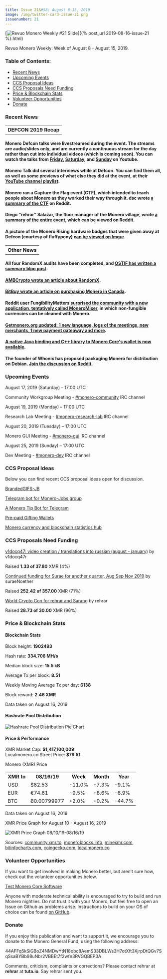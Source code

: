 ```yaml
---
title: Issue 21&#58; August 8-15, 2019
image: /img/twitter-card-issue-21.png
issuenumber: 21
---
```

[<img src="/img/img-issue21.png" alt="Revuo Monero Weekly #21 Slide" class="img-lead">]({% post_url 2019-08-16-issue-21 %}.html)

<p class="text-lead">Revuo Monero Weekly: Week of August 8 - August 15, 2019.</p>
<!--more-->

<h3>Table of Contents:</h3>
<ul class="contents">
    <li><a href="#news">Recent News</a></li>
    <li><a href="#events">Upcoming Events</a></li>
    <li><a href="#ideas">CCS Proposal Ideas</a></li>
    <li><a href="#proposals">CCS Proposals Need Funding</a></li>
    <li><a href="#stats">Price & Blockchain Stats</a></li>
    <li><a href="#volunteer">Volunteer Opportunities</a></li>
    <li><a href="#donate">Donate</a></li>
</ul>

<h3 id="news">Recent News</h3>

<table class="moneroversary-table">
  <tbody><tr class="row1">
    <th>DEFCON 2019 Recap</th>
  </tr>
</tbody></table>

<div class="newsbyte">
    <h4>Monero Defcon talks were livestreamed during the event. The streams are audio/slides only, and are currently a continuous stream for the day rather than cut into individual videos (which is coming soon). You can watch the talks from <a href="https://youtu.be/wNnjO1XSEdg" target="_blank">Friday</a>, <a href="https://youtu.be/J_9ssXDErqY" target="_blank">Saturday</a>, and <a href="https://youtu.be/un7-pwkZRDc" target="_blank">Sunday</a> on Youtube.</h4>
</div>

<div class="newsbyte">
    <h4>Monero Talk did several interviews while at Defcon. You can find them all, as well as some previews of what else they did at the event, at their <a href="https://www.youtube.com/watch?v=oA-jViJK1OM&list=PLfJ_JjSwYaa-zSb_sDbXWbhQqA5Bb67fL" target="_blank">YouTube channel playlist</a>.
    </h4>
</div>

<div class="newsbyte">
    <h4>Monero ran a Capture the Flag event (CTF), which intended to teach people about Monero as they worked their way through it. dsc wrote <a href="https://www.reddit.com/r/Monero/comments/cpula9/monero_community_ctf_recap_writeup/" target="_blank">a summary of the CTF</a> on Reddit.
    </h4>
</div>

<div class="newsbyte">
    <h4>Diego “rehrar” Salazar, the floor manager of the Monero village, wrote <a href="https://www.reddit.com/r/Monero/comments/cqegma/monero_village_defcon_2019_report/">a summary of the entire event</a>, which can be viewed on Reddit.
    </h4>
</div>

<div class="newsbyte">
    <h4>A picture of the Monero Rising hardware badges that were given away at Defcon (courtesy of fluffypony) <a href="https://imgur.com/a/FSfDcBh">can be viewed on Imgur</a>.
    </h4>
</div>

<table class="moneroversary-table">
  <tbody><tr class="row1">
    <th>Other News</th>
  </tr>
</tbody></table>

<div class="newsbyte">
    <h4>All four RandomX audits have been completed, and <a href="https://ostif.org/four-audits-of-randomx-for-monero-and-arweave-have-been-completed-results" target="_blank">OSTIF has written a summary blog post</a>.
    </h4>
</div>

<div class="newsbyte">
    <h4><a href="https://eng.ambcrypto.com/monero-the-efficiency-of-the-inefficient-randomx/" target="_blank">AMBCrypto wrote an article about RandomX</a>.</h4>
</div>

<div class="newsbyte">
    <h4><a href="https://bitbuy.ca/resources/guide/how-to-buy-monero/" target="_blank">BitBuy wrote an article on purchasing Monero in Canada</a>.
    </h4>
</div>

<div class="newsbyte">
    <h4>Reddit user FungibilityMatters <a href="https://www.reddit.com/r/Monero/comments/cqyjqo/moneromixer_a_simple_tool_to_help_you_anonymously/" target="_blank">surprised the community with a new application, tentatively called MoneroMixer</a>, in which non-fungible currencies can be cleaned with Monero.</h4>
</div>

<div class="newsbyte">
    <h4><a href="https://www.reddit.com/r/Monero/comments/cofinc/getmoneroorg_updated_1_new_language_logs_of_the/" target="_blank">Getmonero.org updated: 1 new language, logs of the meetings, new merchants, 1 new payment gateaway and more</a>.</h4>
</div>

<div class="newsbyte">
    <h4><a href="https://github.com/monero-ecosystem/monero-java" target="_blank">A native Java binding and C++ library to Monero Core's wallet is now available</a>.</h4>
</div>

<div class="newsbyte">
<h4>The founder of Whonix has proposed packaging Monero for distribution on Debian. <a href="https://www.reddit.com/r/Monero/comments/cowjun/idea_proposal_monero_debian_deb_packages_debian/" target="_blank">Join the discussion on Reddit</a>.</h4>
</div>

<h3 id="events">Upcoming Events</h3>

<div class="event">
    <p class="date" markdown="1">August 17, 2019 (Saturday) – 17:00 UTC</p>
    <p markdown="1">Community Workgroup Meeting - <a href="irc://chat.freenode.net/#monero-community" target="_blank">#monero-community</a> IRC channel</p>
</div>

<div class="event">
    <p class="date" markdown="1">August 19, 2019 (Monday) – 17:00 UTC</p>
    <p markdown="1">Research Lab Meeting - <a href="irc://chat.freenode.net/#monero-research-lab" target="_blank">#monero-research-lab</a> IRC channel</p>
</div>

<div class="event">
    <p class="date" markdown="1">August 20, 2019 (Tuesday) – 17:00 UTC</p>
    <p markdown="1">Monero GUI Meeting - <a href="irc://chat.freenode.net/#monero-gui" target="_blank">#monero-gui</a> IRC channel</p>
</div>

<div class="event">
    <p class="date" markdown="1">August 25, 2019 (Sunday) – 17:00 UTC</p>
    <p markdown="1">Dev Meeting - <a href="irc://chat.freenode.net/#monero-dev" target="_blank">#monero-dev</a> IRC channel</p>
</div>



<h3 id="ideas">CCS Proposal Ideas</h3>

<p>Below you can find recent CCS proposal ideas open for discussion.</p>

<div class="proposal">
<p><a href="https://repo.getmonero.org/monero-project/ccs-proposals/merge_requests/88" target="_blank">BrandedGIFS-JB</a></p>
</div>

<div class="proposal">
<p><a href="https://repo.getmonero.org/monero-project/ccs-proposals/merge_requests/91" target="_blank">Telegram bot for Monero-Jobs group</a></p>
</div>

<div class="proposal">
<p><a href="https://repo.getmonero.org/monero-project/ccs-proposals/merge_requests/86" target="_blank">A Monero Tip Bot for Telegram</a></p>
</div>

<div class="proposal">
<p><a href="https://repo.getmonero.org/monero-project/ccs-proposals/merge_requests/78" target="_blank">Pre-paid Gifting Wallets</a></p>
</div>

<div class="proposal">
<p><a href="https://repo.getmonero.org/monero-project/ccs-proposals/merge_requests/58" target="_blank">Monero currency and blockchain statistics hub</a></p>
</div>

<h3 id="proposals">CCS Proposals Need Funding</h3>

<div class="proposal">
    <p><a href="https://ccs.getmonero.org/proposals/v1docq47-video-creation-translations-into-russian-(august-january).html" target="_blank">v1docq47: video creation / translations into russian (august - january)</a> by v1docq47r</p>
    <p>Raised <b>1.33 of 37.80</b> XMR (4%)</p>
</div>

<div class="proposal">
    <p><a href="https://ccs.getmonero.org/proposals/surae-mrl-research-q3-2019.html" target="_blank">Continued funding for Surae for another quarter, Aug Sep Nov 2019</a> by suraeNoether</p>
    <p>Raised <b>252.42 of 357.00</b> XMR (71%)</p>
</div>

<div class="proposal">
    <p><a href="https://ccs.getmonero.org/proposals/rehrar-sarang-2019-wcc.html" target="_blank">World Crypto Con for rehrar and Sarang</a> by rehrar</p>
    <p>Raised <b>28.73 of 30.00</b> XMR (96%)</p>
</div>

<h3 id="stats">Price & Blockchain Stats</h3>

<h4 class="stat">Blockchain Stats</h4>

<div class="bcstats">
    <p>Block height: <b>1902493</b></p>
    <p>Hash rate: <b>334.706 MH/s</b></p>
    <p>Median block size: <b>15.5 kB</b></p>
    <p>Average Tx per block: <b>8.51</b></p>
    <p>Weekly Moving Average Tx per day: <b>6138</b></p>
    <p>Block reward: <b>2.46 XMR</b></p>
</div>
<p class="note">Data taken on August 16, 2019</p>

<h4 class="stat">Hashrate Pool Distribution</h4>
<p><img src="/img/hashrate-pool-distribution-0816.png" alt="Hashrate Pool Distribution Pie Chart"/></p>

<h4 class="stat">Price & Performance</h4>

<div class="price-intro">XMR Market Cap:  <b> $1,417,100,009</b><br>Localmonero.co Street Price: <b>$79.51</b></div>

<p class="table-title">Monero (XMR) Price</p>
<table class="price-table">
  <tr class="row1">
    <th>XMR to</th>
    <th>08/16/19</th>
    <th>Week</th>
    <th>Month</th>
    <th>Year</th>
  </tr>
  <tr>
    <td data-th="XMR to">USD</td>
    <td data-th="08/16/19">$82.53</td>
    <td data-th="Week" class="red">-11.0%</td>
    <td data-th="Month" class="green">+7.3%</td>
    <td data-th="Year" class="red">-9.1%</td>
  </tr>
  <tr class="row3">
    <td data-th="XMR to">EUR</td>
    <td data-th="08/16/19">€74.61</td>
    <td data-th="Week" class="red">-9.5%</td>
    <td data-th="Month" class="green">+8.6%</td>
    <td data-th="Year" class="red">-6.9%</td>
  </tr>
  <tr>
    <td data-th="XMR to">BTC</td>
    <td data-th="08/16/19">Ƀ0.00799977</td>
    <td data-th="Week" class="green">+2.0%</td>
    <td data-th="Month" class="green">+0.2%</td>
    <td data-th="Year" class="red">-44.7%</td>
  </tr>
</table>
<p class="note">Data taken on August 16, 2019</p>

<p class="table-title">XMR Price Graph for August 10 - August 16, 2019</p>

![XMR Price Graph 08/10/19-08/16/19](/img/weekly-chart-0816.png "XMR Price Graph 08/10/19-08/16/19") 

Sources: <a href="https://community.xmr.to/explorer/mainnet/" target="_blank">community.xmr.to</a>, <a href="https://moneroblocks.info/stats/transaction-stats" target="_blank">moneroblocks.info</a>, <a href="https://minexmr.com/pools.html" target="_blank">minexmr.com</a>, <a href="https://bitinfocharts.com/monero/" target="_blank">bitinfocharts.com</a>, <a href="https://www.coingecko.com/" target="_blank">coingecko.com</a>, <a href="https://localmonero.co/" target="_blank">localmonero.co</a>

<h3 id="volunteer">Volunteer Opportunities</h3>

<p>If you want to get involved in making Monero better, but aren’t sure how, check out the volunteer opportunities below.</p>

<div class="newsbyte">
    <p class="date"><a href="https://github.com/monero-project/monero" target="_blank">Test Monero Core Software</a></p>
    <p>Anyone with moderate technical ability is encouraged to try to build and run Monero nightlies. Do not trust it with your Monero, but feel free to open an Issue on Github as problems arise. Instructions to build on your OS of choice can be found <a href="https://github.com/monero-project/monero#compiling-monero-from-source" target="_blank">on GitHub</a>. </p>
</div>

<h3 id="donate">Donate</h3>

<p markdown="1">If you enjoy this publication and want to support it, we encourage you to donate to the Monero General Fund, using the following address:</p>

<p class="address" markdown="1">44AFFq5kSiGBoZ4NMDwYtN18obc8AemS33DBLWs3H7otXft3XjrpDtQGv7SqSsaBYBb98uNbr2VBBEt7f2wfn3RVGQBEP3A</p>

<!--p><a href="monero:44AFFq5kSiGBoZ4NMDwYtN18obc8AemS33DBLWs3H7otXft3XjrpDtQGv7SqSsaBYBb98uNbr2VBBEt7f2wfn3RVGQBEP3A" class="qr"><img src="/img/donate-monero.png"></a></p-->

Comments, criticism, complaints or corrections? Please contact rehrar at **rehrar** at **tuta.io**. Say rehrar sent you.